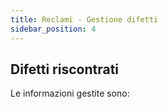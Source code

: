 ```yaml
---
title: Reclami - Gestione difetti
sidebar_position: 4
---
```



## Difetti riscontrati

Le informazioni gestite sono:   
